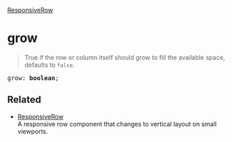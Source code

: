 [ResponsiveRow](ResponsiveRow.md)

# grow

> True if the row or column itself should grow to fill the available space, defaults to `false`.

<pre class="docgen_signature">grow: <b>boolean</b>;</pre>

## Related

- [<!--{ref:class}-->ResponsiveRow](ResponsiveRow.md) \
    A responsive row component that changes to vertical layout on small viewports.

